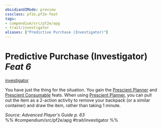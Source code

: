 ```yaml
---
obsidianUIMode: preview
cssclass: pf2e,pf2e-feat
tags:
- compendium/src/pf2e/apg
- trait/investigator
aliases: ["Predictive Purchase (Investigator)"]
---
```

# Predictive Purchase (Investigator)  *Feat 6*  
[investigator](/rules/traits/investigator-apg.md)  


You have just the thing for the situation. You gain the [Prescient Planner](/compendium/feats/prescient-planner-apg.md) and [Prescient Consumable](/compendium/feats/prescient-consumable-apg.md) feats. When using [Prescient Planner](/compendium/feats/prescient-planner-apg.md), you can pull out the item as a 2-action activity to remove your backpack (or a similar container) and draw the item, rather than taking 1 minute.

*Source: Advanced Player's Guide p. 63*  
%% #compendium/src/pf2e/apg #trait/investigator %%